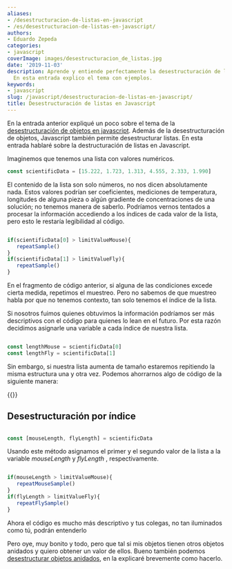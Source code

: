 ```yaml
---
aliases:
- /desestructuracion-de-listas-en-javascript
- /es/desestructuracion-de-listas-en-javascript/
authors:
- Eduardo Zepeda
categories:
- javascript
coverImage: images/desestructuracion_de_listas.jpg
date: '2019-11-03'
description: Aprende y entiende perfectamente la desestructuración de listas en javascript.
  En esta entrada explico el tema con ejemplos.
keywords:
- javascript
slug: /javascript/desestructuracion-de-listas-en-javascript/
title: Desestructuración de listas en Javascript
---
```


En la entrada anterior expliqué un poco sobre el tema de la [desestructuración de objetos en javascript](/es/javascript/desestructuracion-de-variables-en-javascript/). Además de la desestructuración de objetos, Javascript también permite desestructurar listas. En esta entrada hablaré sobre la destructuración de listas en Javascript.

Imaginemos que tenemos una lista con valores numéricos.

```javascript
const scientificData = [15.222, 1.723, 1.313, 4.555, 2.333, 1.990]
```

El contenido de la lista son solo números, no nos dicen absolutamente nada. Estos valores podrían ser coeficientes, mediciones de temperatura, longitudes de alguna pieza o algún gradiente de concentraciones de una solución; no tenemos manera de saberlo. Podríamos vernos tentados a procesar la información accediendo a los índices de cada valor de la lista, pero esto le restaría legibilidad al código.

```javascript

if(scientificData[0] > limitValueMouse){
   repeatSample()
}
if(scientificData[1] > limitValueFly){
   repeatSample()
}
```

En el fragmento de código anterior, si alguna de las condiciones excede cierta medida, repetimos el muestreo. Pero no sabemos de que muestreo habla por que no tenemos contexto, tan solo tenemos el índice de la lista.

Si nosotros fuimos quienes obtuvimos la información podríamos ser más descriptivos con el código para quienes lo lean en el futuro. Por esta razón decidimos asignarle una variable a cada índice de nuestra lista.

```javascript

const lengthMouse = scientificData[0]
const lengthFly = scientificData[1]
```

Sin embargo, si nuestra lista aumenta de tamaño estaremos repitiendo la misma estructura una y otra vez. Podemos ahorrarnos algo de código de la siguiente manera:

{{<ad>}}

## Desestructuración por índice

```javascript

const [mouseLength, flyLength] = scientificData
```

Usando este método asignamos el primer y el segundo valor de la lista a la variable _mouseLength_ y _flyLength_ , respectivamente.

```javascript

if(mouseLength > limitValueMouse){
   repeatMouseSample()
}
if(flyLength > limitValueFly){
   repeatFlySample()
}
```

Ahora el código es mucho más descriptivo y tus colegas, no tan iluminados como tú, podrán entenderlo

Pero oye, muy bonito y todo, pero que tal si mis objetos tienen otros objetos anidados y quiero obtener un valor de ellos. Bueno también podemos [desestructurar objetos anidados](/es/javascript/desestructuracion-de-objetos-anidados-en-javascript/), en la  explicaré brevemente como hacerlo.